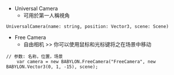 - Universal Camera
    - 可用於第一人稱視角
```
UniversalCamera(name: string, position: Vector3, scene: Scene)
```
- Free Camera
    - 自由相机 >> 你可以使用鼠标和光标键将之在场景中移动
```
// 参数: 名称，位置，场景
    var camera = new BABYLON.FreeCamera("FreeCamera", new BABYLON.Vector3(0, 1, -15), scene);

```